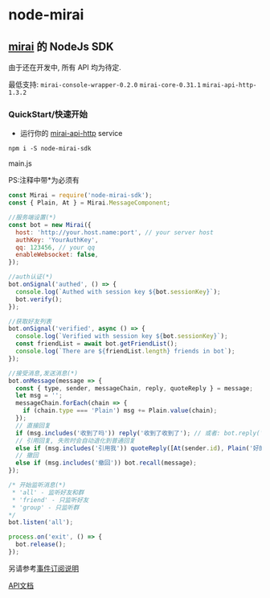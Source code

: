 # node-mirai

## [mirai](https://github.com/mamoe/mirai) 的 NodeJs SDK

由于还在开发中, 所有 API 均为待定.

最低支持: `mirai-console-wrapper-0.2.0` `mirai-core-0.31.1` `mirai-api-http-1.3.2`

### QuickStart/快速开始

- 运行你的 [mirai-api-http](https://github.com/mamoe/mirai-api-http) service

`npm i -S node-mirai-sdk`

main.js

PS:注释中带*为必须有

```javascript
const Mirai = require('node-mirai-sdk');
const { Plain, At } = Mirai.MessageComponent;

//服务端设置(*)
const bot = new Mirai({
  host: 'http://your.host.name:port', // your server host
  authKey: 'YourAuthKey',
  qq: 123456, // your qq
  enableWebsocket: false,
});

//auth认证(*)
bot.onSignal('authed', () => {
  console.log(`Authed with session key ${bot.sessionKey}`);
  bot.verify();
});

//获取好友列表
bot.onSignal('verified', async () => {
  console.log(`Verified with session key ${bot.sessionKey}`);
  const friendList = await bot.getFriendList();
  console.log(`There are ${friendList.length} friends in bot`);
});

//接受消息,发送消息(*)
bot.onMessage(message => {
  const { type, sender, messageChain, reply, quoteReply } = message;
  let msg = '';
  messageChain.forEach(chain => {
    if (chain.type === 'Plain') msg += Plain.value(chain);
  });
  // 直接回复
  if (msg.includes('收到了吗')) reply('收到了收到了'); // 或者: bot.reply('收到了', message)
  // 引用回复, 失败时会自动退化到普通回复
  else if (msg.includes('引用我')) quoteReply([At(sender.id), Plain('好的')], message);
  // 撤回
  else if (msg.includes('撤回')) bot.recall(message);
});

/* 开始监听消息(*)
 * 'all' - 监听好友和群
 * 'friend' - 只监听好友
 * 'group' - 只监听群
*/
bot.listen('all');

process.on('exit', () => {
  bot.release();
});

```

另请参考[事件订阅说明](https://github.com/RedBeanN/node-mirai/blob/master/event.md)

[API文档](https://redbean.tech/node-mirai-sdk)
